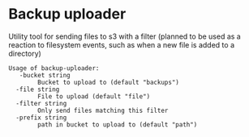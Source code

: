 # Backup uploader

Utility tool for sending files to s3 with a filter (planned to be used as a reaction to filesystem events, such as when a new file is added to a directory)

```
Usage of backup-uploader:
   -bucket string
        Bucket to upload to (default "backups")
  -file string
        File to upload (default "file")
  -filter string
        Only send files matching this filter
  -prefix string
        path in bucket to upload to (default "path")
```